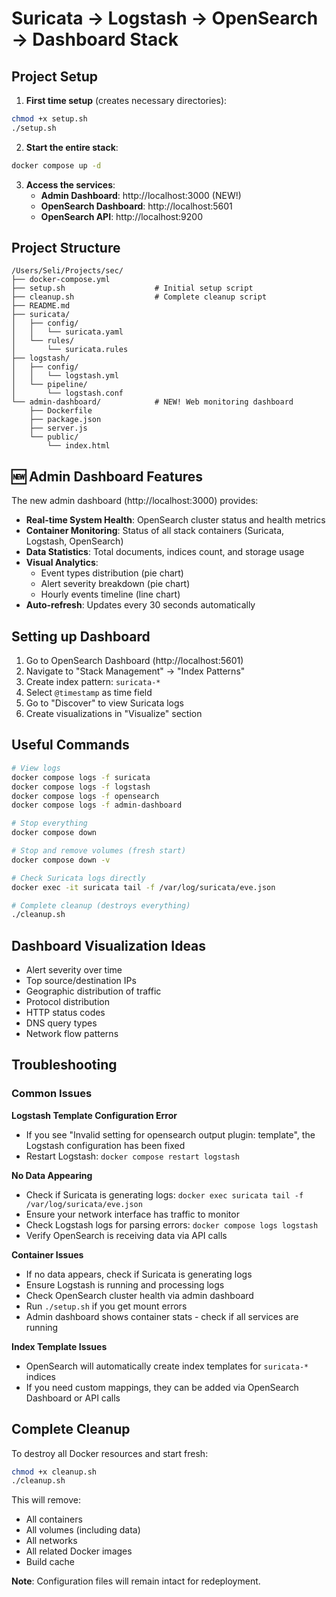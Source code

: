 # Suricata -> Logstash -> OpenSearch -> Dashboard Stack

## Project Setup

1. **First time setup** (creates necessary directories):
```bash
chmod +x setup.sh
./setup.sh
```

2. **Start the entire stack**:
```bash
docker compose up -d
```

3. **Access the services**:
   - **Admin Dashboard**: http://localhost:3000 (NEW!)
   - **OpenSearch Dashboard**: http://localhost:5601
   - **OpenSearch API**: http://localhost:9200

## Project Structure
```
/Users/Seli/Projects/sec/
├── docker-compose.yml
├── setup.sh                    # Initial setup script
├── cleanup.sh                  # Complete cleanup script
├── README.md
├── suricata/
│   ├── config/
│   │   └── suricata.yaml
│   └── rules/
│       └── suricata.rules
├── logstash/
│   ├── config/
│   │   └── logstash.yml
│   └── pipeline/
│       └── logstash.conf
└── admin-dashboard/            # NEW! Web monitoring dashboard
    ├── Dockerfile
    ├── package.json
    ├── server.js
    └── public/
        └── index.html
```

## 🆕 Admin Dashboard Features

The new admin dashboard (http://localhost:3000) provides:

- **Real-time System Health**: OpenSearch cluster status and health metrics
- **Container Monitoring**: Status of all stack containers (Suricata, Logstash, OpenSearch)
- **Data Statistics**: Total documents, indices count, and storage usage
- **Visual Analytics**: 
  - Event types distribution (pie chart)
  - Alert severity breakdown (pie chart)
  - Hourly events timeline (line chart)
- **Auto-refresh**: Updates every 30 seconds automatically

## Setting up Dashboard

1. Go to OpenSearch Dashboard (http://localhost:5601)
2. Navigate to "Stack Management" -> "Index Patterns"
3. Create index pattern: `suricata-*`
4. Select `@timestamp` as time field
5. Go to "Discover" to view Suricata logs
6. Create visualizations in "Visualize" section

## Useful Commands

```bash
# View logs
docker compose logs -f suricata
docker compose logs -f logstash
docker compose logs -f opensearch
docker compose logs -f admin-dashboard

# Stop everything
docker compose down

# Stop and remove volumes (fresh start)
docker compose down -v

# Check Suricata logs directly
docker exec -it suricata tail -f /var/log/suricata/eve.json

# Complete cleanup (destroys everything)
./cleanup.sh
```

## Dashboard Visualization Ideas

- Alert severity over time
- Top source/destination IPs
- Geographic distribution of traffic
- Protocol distribution
- HTTP status codes
- DNS query types
- Network flow patterns

## Troubleshooting

### Common Issues

**Logstash Template Configuration Error**
- If you see "Invalid setting for opensearch output plugin: template", the Logstash configuration has been fixed
- Restart Logstash: `docker compose restart logstash`

**No Data Appearing**
- Check if Suricata is generating logs: `docker exec suricata tail -f /var/log/suricata/eve.json`
- Ensure your network interface has traffic to monitor
- Check Logstash logs for parsing errors: `docker compose logs logstash`
- Verify OpenSearch is receiving data via API calls

**Container Issues**
- If no data appears, check if Suricata is generating logs
- Ensure Logstash is running and processing logs
- Check OpenSearch cluster health via admin dashboard
- Run `./setup.sh` if you get mount errors
- Admin dashboard shows container stats - check if all services are running

**Index Template Issues**
- OpenSearch will automatically create index templates for `suricata-*` indices
- If you need custom mappings, they can be added via OpenSearch Dashboard or API calls

## Complete Cleanup

To destroy all Docker resources and start fresh:
```bash
chmod +x cleanup.sh
./cleanup.sh
```

This will remove:
- All containers
- All volumes (including data)
- All networks
- All related Docker images
- Build cache

**Note**: Configuration files will remain intact for redeployment.
